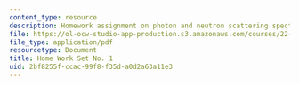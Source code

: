 ```yaml
---
content_type: resource
description: Homework assignment on photon and neutron scattering spectroscopy.
file: https://ol-ocw-studio-app-production.s3.amazonaws.com/courses/22-903-photon-and-neutron-scattering-spectroscopy-and-its-applications-in-condensed-matter-spring-2005/2bf8255fccac99f8f35da0d2a63a11e3_22_903_hw_1_051.pdf
file_type: application/pdf
resourcetype: Document
title: Home Work Set No. 1
uid: 2bf8255f-ccac-99f8-f35d-a0d2a63a11e3
---
```

